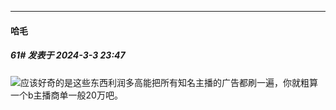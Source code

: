 ﻿
*****

####  哈毛  
##### 61#       发表于 2024-3-3 23:47

<img src="https://static.saraba1st.com/image/smiley/face2017/067.png" referrerpolicy="no-referrer">应该好奇的是这些东西利润多高能把所有知名主播的广告都刷一遍，你就粗算一个b主播商单一般20万吧。

